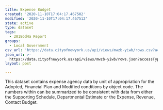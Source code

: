```yaml
---
title: Expense Budget
created: '2020-11-10T17:04:17.467502'
modified: '2020-11-10T17:04:17.467512'
state: active
type: dataset
tags:
  - 2018od4a Report
groups:
  - Local Government
csv_url: 'https://data.cityofnewyork.us/api/views/mwzb-yiwb/rows.csv?accessType=DOWNLOAD'
json_url: >-
  https://data.cityofnewyork.us/api/views/mwzb-yiwb/rows.json?accessType=DOWNLOAD
layout: post

---
```

This dataset contains expense agency data by unit of appropriation for the Adopted, Financial Plan and Modified conditions by object code.  The numbers within can be summarized to be consistent with data from either the Supporting Schedule, Departmental Estimate or the Expense, Revenue, Contact Budget.

